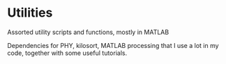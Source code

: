 # Utilities
Assorted utility scripts and functions, mostly in MATLAB

Dependencies for PHY, kilosort, MATLAB processing that I use a lot in my code, together with some useful tutorials. 
